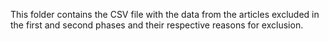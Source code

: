 This folder contains the CSV file with the data from the articles excluded in the first and second phases and their respective reasons for exclusion.
